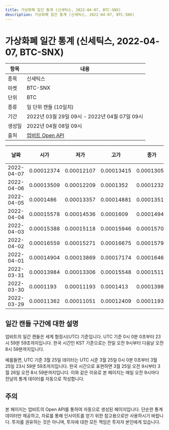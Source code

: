 ```yaml
---
title: 가상화폐 일간 통계 (신세틱스, 2022-04-07, BTC-SNX)
description: 가상화폐 일간 통계 (신세틱스, 2022-04-07, BTC-SNX)
---
```



가상화폐 일간 통계 (신세틱스, 2022-04-07, BTC-SNX)
===

|항목|내용|
|--|--|
|종목|신세틱스|
|마켓|BTC-SNX|
|단위|BTC|
|종류|일 단위 캔들 (10일치)|
|기간|2022년 03월 29일 09시 - 2022년 04월 07일 09시|
|생성일|2022년 04월 08일 09시|
|출처|[업비트 Open API](https://docs.upbit.com)|


|날짜|시가|저가|고가|종가|비고|
|--|--|--|--|--|--|
|2022-04-07|0.00012374|0.00012107|0.00013415|0.00013058|    |
|2022-04-06|0.00013509|0.00012209|0.0001352|0.00012321|    |
|2022-04-05|0.0001486|0.00013357|0.00014881|0.0001351|    |
|2022-04-04|0.00015578|0.00014536|0.0001609|0.00014949|    |
|2022-04-03|0.00015388|0.00015118|0.00015946|0.00015707|    |
|2022-04-02|0.00016559|0.00015271|0.00016675|0.0001579|    |
|2022-04-01|0.00014904|0.00013869|0.00017174|0.00016468|    |
|2022-03-31|0.00013984|0.00013306|0.00015548|0.00015111|    |
|2022-03-30|0.0001193|0.00011193|0.0001413|0.00013984|    |
|2022-03-29|0.00011362|0.00011051|0.00012409|0.00011936|    |


일간 캔들 구간에 대한 설명
---


업비트의 일간 캔들은 세계 협정시(UTC) 기준입니다. 
UTC 기준 0시 0분 0초부터 23시 59분 59초까지입니다. 
한국 시간인 KST 기준으로는 전일 오전 9시부터 다음날 오전 8시 59분까지입니다. 


예를들면, UTC 기준 3월 25일 데이터는 UTC 시준 3월 25일 0시 0분 0초부터 3월 25일 23시 59분 59초까지입니다. 
한국 시간으로 표현하면 3월 25일 오전 9시부터 3월 26일 오전 8시 59분까지입니다. 
이와 같은 이유로 본 페이지는 매일 오전 9시마다 전날의 통계 데이터를 자동으로 작성합니다. 


주의
---


본 페이지는 업비트의 Open API를 통하여 자동으로 생성된 페이지입니다. 
단순한 통계 데이터만 제공하고, 자료를 통해 인사이트를 얻기 위한 참고용으로만 사용하시기 바랍니다. 
투자를 권유하는 것은 아니며, 투자에 대한 모든 책임은 투자자 본인에게 있습니다. 
